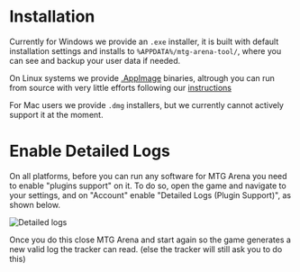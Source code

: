 # Installation

Currently for Windows we provide an `.exe` installer, it is built with default installation settings and installs to `%APPDATA%/mtg-arena-tool/`, where you can see and backup your user data if needed.

On Linux systems we provide [.AppImage](https://appimage.org/) binaries, altrough you can run from source with very little efforts following our [instructions](https://github.com/Manuel-777/MTG-Arena-Tool/blob/master/CONTRIBUTING.md#running-from-source)

For Mac users we provide `.dmg` installers, but we currently cannot actively support it at the moment.

# Enable Detailed Logs

On all platforms, before you can run any software for MTG Arena you need to enable "plugins support" on it. To do so, open the game and navigate to your settings, and on "Account" enable "Detailed Logs (Plugin Support)", as shown below.

![Detailed logs](detailed-logs)

Once you do this close MTG Arena and start again so the game generates a new valid log the tracker can read. (else the tracker will still ask you to do this)

